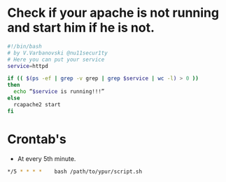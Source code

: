 # Check if your apache is not running and start him if he is not.



```bash
#!/bin/bash
# by V.Varbanovski @nu11secur1ty
# Here you can put your service
service=httpd

if (( $(ps -ef | grep -v grep | grep $service | wc -l) > 0 ))
then
  echo “$service is running!!!”
else
  rcapache2 start
fi
```
# Crontab's

 - At every 5th minute.
```bash 
*/5 * * * *    bash /path/to/ypur/script.sh
```
